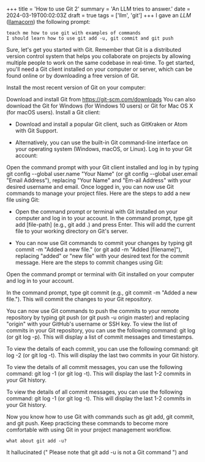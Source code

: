 +++
title = 'How to use Git 2'
summary = 'An LLM tries to answer.'
date = 2024-03-19T00:02:03Z
draft = true
tags = ['llm', 'git']
+++
I gave an *LLM* ([llamacorn]()) the following prompt:


```
teach me how to use git with examples of commands
I should learn how to use git add -u, git commit and git push
```

Sure, let's get you started with Git. Remember that Git is a distributed version control system that helps you collaborate on projects by allowing multiple people to work on the same codebase in real-time. To get started, you'll need a Git client installed on your computer or server, which can be found online or by downloading a free version of Git.

Install the most recent version of Git on your computer:

Download and install Git from https://git-scm.com/downloads
You can also download the Git for Windows (for Windows 10 users) or Git for Mac OS X (for macOS users).
Install a Git client:

- Download and install a popular Git client, such as GitKraken or Atom with Git Support.

- Alternatively, you can use the built-in Git command-line interface on your operating system (Windows, macOS, or Linux).
Log in to your Git account:

Open the command prompt with your Git client installed and log in by typing git config --global user.name "Your Name" (or git config --global user.email "Email Address"), replacing "Your Name" and "Em-ail Address" with your desired username and email.
Once logged in, you can now use Git commands to manage your project files.
Here are the steps to add a new file using Git:

- Open the command prompt or terminal with Git installed on your computer and log in to your account.
In the command prompt, type git add [file-path] (e.g., git add .) and press Enter. This will add the current file to your working directory on Git's server.

- You can now use Git commands to commit your changes by typing git commit -m "Added a new file." (or git add -m "Added [filename]"), replacing "added" or "new file" with your desired text for the commit message.
Here are the steps to commit changes using Git:

Open the command prompt or terminal with Git installed on your computer and log in to your account.

In the command prompt, type git commit (e.g., git commit -m "Added a new file."). This will commit the changes to your Git repository.

You can now use Git commands to push the commits to your remote repository by typing git push (or git push -u origin master) and replacing "origin" with your GitHub's username or SSH key.
To view the list of commits in your Git repository, you can use the following command: git log (or git log -p). This will display a list of commit messages and timestamps.

To view the details of each commit, you can use the following command: git log -2 (or git log -t). This will display the last two commits in your Git history.

To view the details of all commit messages, you can use the following command: git log -1 (or git log -t). This will display the last 1-2 commits in your Git history.

























To view the details of all commit messages, you can use the following command: git log -1 (or git log -t). This will display the last 1-2 commits in your Git history.

Now you know how to use Git with commands such as git add, git commit, and git push. Keep practicing these commands to become more comfortable with using Git in your project management workflow.

```
what about git add -u?
```

It hallucinated (" Please note that git add -u is not a Git command ") and 

